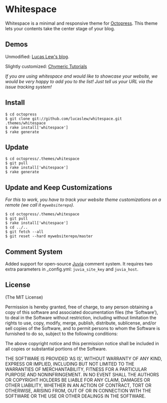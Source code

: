 Whitespace
==========
Whitespace is a minimal and responsive theme for [Octopress](http://octopress.org). This theme lets your contents take the center stage of your blog.


Demos
-----

Unmodified: [Lucas Lew's blog](http://lucaslew.com).

Slightly customized: [Chymeric Tutorials](http://tutorials.chymera.eu)

*If you are using whitespace and would like to showcase your website, we would be very happy to add you to the list! Just tell us your URL via the issue tracking system!*


Install
-------
    $ cd octopress
    $ git clone git://github.com/lucaslew/whitespace.git .themes/whitespace
    $ rake install['whitespace']
    $ rake generate


Update
------
    $ cd octopress/.themes/whitespace
    $ git pull
    $ rake install['whitespace']
    $ rake generate
    
    
Update and Keep Customizations
------------------------------
*For this to work, you have to track your website theme customizations on a remote (we call it ```mywebsiterepo```).*

    $ cd octopress/.themes/whitespace
    $ git pull
    $ rake install['whitespace']
    $ cd ../..
    $ git fetch --all
    $ git reset --hard mywebsiterepo/master


Comment System
--------------
Added support for open-source [Juvia](https://github.com/phusion/juvia) comment system. It requires two extra parameters in _config.yml: `juvia_site_key` and `juvia_host`.


License
-------
(The MIT License)

Permission is hereby granted, free of charge, to any person obtaining a copy of this software and associated documentation files (the ‘Software’), to deal in the Software without restriction, including without limitation the rights to use, copy, modify, merge, publish, distribute, sublicense, and/or sell copies of the Software, and to permit persons to whom the Software is furnished to do so, subject to the following conditions:

The above copyright notice and this permission notice shall be included in all copies or substantial portions of the Software.

THE SOFTWARE IS PROVIDED ‘AS IS’, WITHOUT WARRANTY OF ANY KIND, EXPRESS OR IMPLIED, INCLUDING BUT NOT LIMITED TO THE WARRANTIES OF MERCHANTABILITY, FITNESS FOR A PARTICULAR PURPOSE AND NONINFRINGEMENT. IN NO EVENT SHALL THE AUTHORS OR COPYRIGHT HOLDERS BE LIABLE FOR ANY CLAIM, DAMAGES OR OTHER LIABILITY, WHETHER IN AN ACTION OF CONTRACT, TORT OR OTHERWISE, ARISING FROM, OUT OF OR IN CONNECTION WITH THE SOFTWARE OR THE USE OR OTHER DEALINGS IN THE SOFTWARE.


